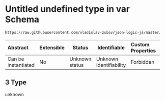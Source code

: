 # Untitled undefined type in var Schema

```txt
https://raw.githubusercontent.com/vladislav-zubov/json-logic-js/master/schemas/operators/accessor/variable.json#/examples/3
```




| Abstract            | Extensible | Status         | Identifiable            | Custom Properties | Additional Properties | Access Restrictions | Defined In                                                                 |
| :------------------ | ---------- | -------------- | ----------------------- | :---------------- | --------------------- | ------------------- | -------------------------------------------------------------------------- |
| Can be instantiated | No         | Unknown status | Unknown identifiability | Forbidden         | Allowed               | none                | [variable.json\*](operators/accessor/variable.json "open original schema") |

## 3 Type

unknown
